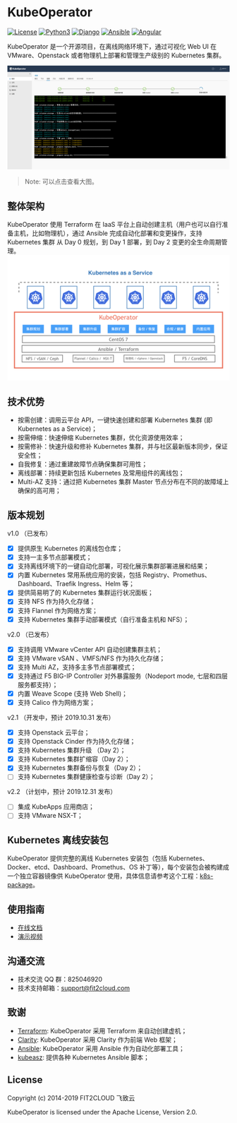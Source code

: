 # KubeOperator

[![License](http://img.shields.io/badge/license-apache%20v2-blue.svg)](https://github.com/KubeOperatpr/KubeOperatpr/blob/master/LICENSE)
[![Python3](https://img.shields.io/badge/python-3.6-green.svg?style=plastic)](https://www.python.org/)
[![Django](https://img.shields.io/badge/django-2.1-brightgreen.svg?style=plastic)](https://www.djangoproject.com/)
[![Ansible](https://img.shields.io/badge/ansible-2.6.5-blue.svg?style=plastic)](https://www.ansible.com/)
[![Angular](https://img.shields.io/badge/angular-7.0.4-red.svg?style=plastic)](https://www.angular.cn/)

KubeOperator 是一个开源项目，在离线网络环境下，通过可视化 Web UI 在 VMware、Openstack 或者物理机上部署和管理生产级别的 Kubernetes 集群。

![overview](https://github.com/KubeOperator/docs/blob/master/website/static/img/kubeoperator-ui.jpg?raw=true)

> Note: 可以点击查看大图。

## 整体架构

KubeOperator 使用 Terraform 在 IaaS 平台上自动创建主机（用户也可以自行准备主机，比如物理机），通过 Ansible 完成自动化部署和变更操作，支持 Kubernetes 集群 从 Day 0 规划，到 Day 1 部署，到 Day 2 变更的全生命周期管理。
![overview](https://github.com/KubeOperator/docs/blob/master/website/static/img/KubeOperator.jpeg?raw=true)

## 技术优势

-  按需创建：调用云平台 API，一键快速创建和部署 Kubernetes 集群 (即 Kubernetes as a Service)；
-  按需伸缩：快速伸缩 Kubernetes 集群，优化资源使用效率；
-  按需修补：快速升级和修补 Kubernetes 集群，并与社区最新版本同步，保证安全性；
-  自我修复：通过重建故障节点确保集群可用性；
-  离线部署：持续更新包括 Kubernetes 及常用组件的离线包；
-  Multi-AZ 支持：通过把 Kubernetes 集群 Master 节点分布在不同的故障域上确保的高可用；

## 版本规划

 v1.0 （已发布）

- [x] 提供原生 Kubernetes 的离线包仓库；
- [x] 支持一主多节点部署模式；
- [x] 支持离线环境下的一键自动化部署，可视化展示集群部署进展和结果；
- [x] 内置 Kubernetes 常用系统应用的安装，包括 Registry、Promethus、Dashboard、Traefik Ingress、Helm 等；
- [x] 提供简易明了的 Kubernetes 集群运行状况面板；
- [x] 支持 NFS 作为持久化存储；
- [x] 支持 Flannel 作为网络方案；
- [x] 支持 Kubernetes 集群手动部署模式（自行准备主机和 NFS）；

 v2.0 （已发布）

- [x] 支持调用 VMware vCenter API 自动创建集群主机；
- [x] 支持 VMware vSAN 、VMFS/NFS 作为持久化存储；
- [x] 支持 Multi AZ，支持多主多节点部署模式；
- [x] 支持通过 F5 BIG-IP Controller 对外暴露服务（Nodeport mode, 七层和四层服务都支持）；
- [x] 内置 Weave Scope (支持 Web Shell)；
- [x] 支持 Calico 作为网络方案；

 v2.1 （开发中，预计 2019.10.31 发布）
 
- [x] 支持 Openstack 云平台；
- [x] 支持 Openstack Cinder 作为持久化存储；
- [x] 支持 Kubernetes 集群升级 （Day 2）；
- [x] 支持 Kubernetes 集群扩缩容（Day 2）；
- [x] 支持 Kubernetes 集群备份与恢复（Day 2）；
- [ ] 支持 Kubernetes 集群健康检查与诊断（Day 2）；

 v2.2 （计划中，预计 2019.12.31 发布）

- [ ] 集成 KubeApps 应用商店；
- [ ] 支持 VMware NSX-T；
 
 ## Kubernetes 离线安装包

KubeOperator 提供完整的离线 Kubernetes 安装包（包括 Kubernetes、Docker、etcd、Dashboard、Promethus、OS 补丁等），每个安装包会被构建成一个独立容器镜像供 KubeOperator 使用，具体信息请参考这个工程：[k8s-package](https://github.com/KubeOperator/k8s-package)。

 ## 使用指南

-  [在线文档](https://docs.kubeoperator.io/)
-  [演示视频](https://kubeoperator-1256577600.file.myqcloud.com/video/KubeOperator_2.0.mp4)

## 沟通交流
 
- 技术交流 QQ 群：825046920
- 技术支持邮箱：support@fit2cloud.com

## 致谢

- [Terraform](https://github.com/hashicorp/terraform): KubeOperator 采用 Terraform 来自动创建虚机；
- [Clarity](https://github.com/vmware/clarity/): KubeOperator 采用 Clarity 作为前端 Web 框架；
- [Ansible](https://github.com/ansible/ansible): KubeOperator 采用 Ansible 作为自动化部署工具；
- [kubeasz](https://github.com/easzlab/kubeasz): 提供各种 Kubernetes Ansible 脚本；

## License

Copyright (c) 2014-2019 FIT2CLOUD 飞致云

KubeOperator is licensed under the Apache License, Version 2.0.

